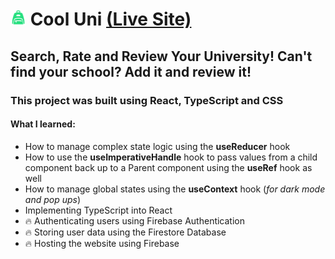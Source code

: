 <!-- ![icon](./public/icon.svg)  -->

# <img src="./public/icon.svg" style="width: 25px;" /> Cool Uni [(Live Site)](https://cool-schools.web.app/)
 

## Search, Rate and Review Your University! Can't find your school? Add it and review it!

### This project was built using React, TypeScript and CSS
#### What I learned:
- How to manage complex state logic using the **useReducer** hook
- How to use the **useImperativeHandle** hook to pass values from a child component back up to a Parent component using the **useRef** hook as well
- How to manage global states using the **useContext** hook (*for dark mode and pop ups*)
- Implementing TypeScript into React
- 🔥 Authenticating users using Firebase Authentication
- 🔥 Storing user data using the Firestore Database
- 🔥 Hosting the website using Firebase